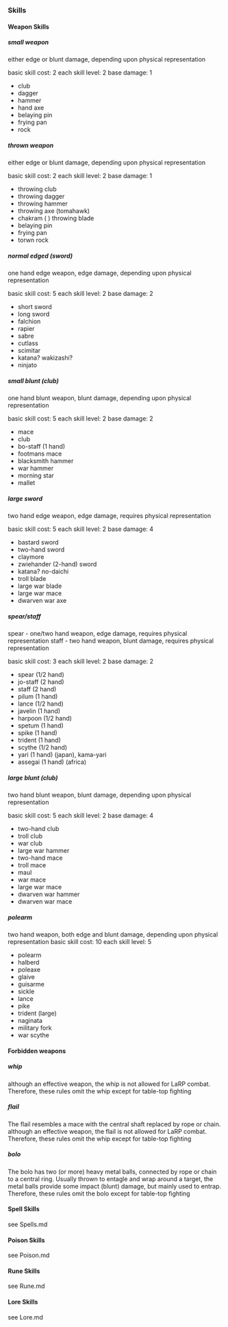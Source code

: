 
### Skills

#### Weapon Skills

##### small weapon
either edge or blunt damage, depending upon physical representation

basic skill cost: 2
each skill level: 2
base damage: 1

- club
- dagger
- hammer
- hand axe
- belaying pin
- frying pan
- rock

##### thrown weapon
either edge or blunt damage, depending upon physical representation

basic skill cost: 2
each skill level: 2
base damage: 1

- throwing club
- throwing dagger
- throwing hammer
- throwing axe (tomahawk)
- chakram (
) throwing blade
- belaying pin
- frying pan
- torwn rock

##### normal edged (sword)
one hand edge weapon, edge damage, depending upon physical representation

basic skill cost: 5
each skill level: 2
base damage: 2

- short sword
- long sword
- falchion
- rapier
- sabre
- cutlass
- scimitar
- katana? wakizashi?
- ninjato

##### small blunt (club)
one hand blunt weapon, blunt damage, depending upon physical representation

basic skill cost: 5
each skill level: 2
base damage: 2

- mace
- club
- bo-staff (1 hand)
- footmans mace
- blacksmith hammer
- war hammer
- morning star
- mallet

##### large sword
two hand edge weapon, edge damage, requires physical representation

basic skill cost: 5
each skill level: 2
base damage: 4

- bastard sword
- two-hand sword
- claymore
- zwiehander (2-hand) sword
- katana? no-daichi
- troll blade
- large war blade
- large war mace
- dwarven war axe

##### spear/staff
spear - one/two hand weapon, edge damage, requires physical representation
staff - two hand weapon, blunt damage, requires physical representation

basic skill cost: 3
each skill level: 2
base damage: 2

- spear (1/2 hand)
- jo-staff (2 hand)
- staff (2 hand)
- pilum (1 hand)
- lance (1/2 hand)
- javelin (1 hand)
- harpoon (1/2 hand)
- spetum (1 hand)
- spike (1 hand)
- trident (1 hand)
- scythe (1/2 hand)
- yari (1 hand) (japan), kama-yari
- assegai (1 hand) (africa)

##### large blunt (club)
two hand blunt weapon, blunt damage, depending upon physical representation

basic skill cost: 5
each skill level: 2
base damage: 4

- two-hand club
- troll club
- war club
- large war hammer
- two-hand mace
- troll mace
- maul
- war mace
- large war mace
- dwarven war hammer
- dwarven war mace

##### polearm
two hand weapon, both edge and blunt damage, depending upon physical representation
basic skill cost: 10
each skill level: 5
- polearm
- halberd
- poleaxe
- glaive
- guisarme
- sickle
- lance
- pike
- trident (large)
- naginata
- military fork
- war scythe

#### Forbidden weapons

##### whip
although an effective weapon, the whip is not allowed for LaRP combat.
Therefore, these rules omit the whip except for table-top fighting

##### flail
The flail resembles a mace with the central shaft replaced by rope or chain.
although an effective weapon, the flail is not allowed for LaRP combat.
Therefore, these rules omit the whip except for table-top fighting

##### bolo
The bolo has two (or more) heavy metal balls, connected by rope or chain
to a central ring. Usually thrown to entagle and wrap around a target,
the metal balls provide some impact (blunt) damage, but mainly used to entrap.
Therefore, these rules omit the bolo except for table-top fighting

#### Spell Skills

see Spells.md

#### Poison Skills

see Poison.md

#### Rune Skills

see Rune.md

#### Lore Skills

see Lore.md

